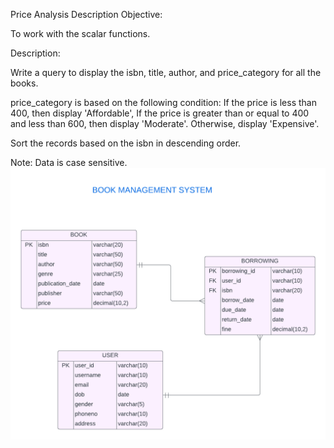 Price Analysis
Description
Objective:

To work with the scalar functions.

Description:

Write a query to display the isbn, title, author, and price_category for all the books.

price_category is based on the following condition:
If the price is less than 400, then display 'Affordable',
If the price is greater than or equal to 400 and less than 600, then display 'Moderate'.
Otherwise, display 'Expensive'.

Sort the records based on the isbn in descending order.

Note: Data is case sensitive.
![image alt](https://github.com/PraveenKumara2k33/Cognizant-JavaStack-Handson-2024/blob/afac1a7b2c141cd56f734326af7175fe08be4c84/Stage%201/SQL%20Programming/image-1.png)
